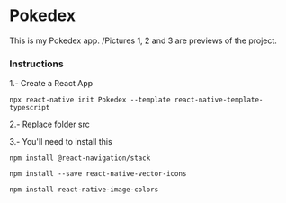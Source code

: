 # Pokedex #

This is my Pokedex app. /Pictures 1, 2 and 3 are previews of the project.

### Instructions
1.- Create a React App
```
npx react-native init Pokedex --template react-native-template-typescript
```

2.- Replace folder src

3.- You'll need to install this
```
npm install @react-navigation/stack
```
```
npm install --save react-native-vector-icons
```
```
npm install react-native-image-colors
```
